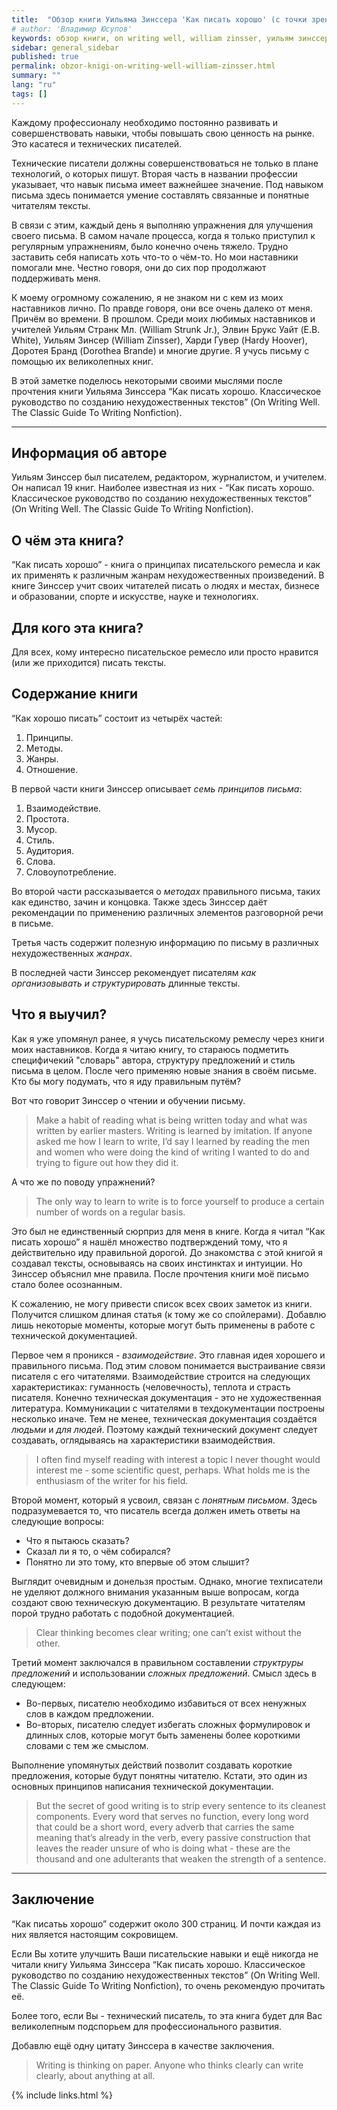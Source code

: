 ```yaml
---
title:  "Обзор книги Уильяма Зинссера 'Как писать хорошо' (с точки зрения техписателя)"
# author: 'Владимир Юсупов'
keywords: обзор книги, on writing well, william zinsser, уильям зинссер, как писать хорошо, отзыв на книгу, технический писатель
sidebar: general_sidebar
published: true
permalink: obzor-knigi-on-writing-well-william-zinsser.html
summary: ""
lang: "ru"
tags: []
---
```


Каждому профессионалу необходимо постоянно развивать и совершенствовать навыки, чтобы повышать свою ценность на рынке. Это касатеся и технических писателей. 

Технические писатели должны совершенствоваться не только в плане технологий, о которых пишут. Вторая часть в названии профессии указывает, что навык письма имеет важнейшее значение. Под навыком письма здесь понимается умение составлять связанные и понятные читателям тексты.

В связи с этим, каждый день я выполняю упражнения для улучшения своего письма. В самом начале процесса, когда я только приступил к регулярным упражнениям, было конечно очень тяжело. Трудно заставить себя написать хоть что-то о чём-то. Но мои наставники помогали мне. Честно говоря, они до сих пор продолжают поддерживать меня. 

К моему огромному сожалению, я не знаком ни с кем из моих наставников лично. По правде говоря, они все очень далеко от меня. Причём во времени. В прошлом. Среди моих любимых наставников и учителей Уильям Странк Мл. (William Strunk Jr.), Элвин Брукс Уайт (E.B. White), Уильям Зинсер (William Zinsser), Харди Гувер (Hardy Hoover), Доротея Бранд (Dorothea Brande) и многие другие. Я учусь письму с помощью их великолепных книг. 

В этой заметке поделюсь некоторыми своими мыслями после прочтения книги Уильяма Зинссера “Как писать хорошо. Классическое руководство по созданию нехудожественных текстов” (On Writing Well. The Classic Guide To Writing Nonfiction). 

***

## Информация об авторе

Уильям Зинссер был писателем, редактором, журналистом, и учителем. Он написал 19 книг. Наиболее известная из них - “Как писать хорошо. Классическое руководство по созданию нехудожественных текстов” (On Writing Well. The Classic Guide To Writing Nonfiction). 

## О чём эта книга?

“Как писать хорошо” - книга о принципах писательского ремесла и как их применять к различным жанрам нехудожественных произведений. В книге Зинссер учит своих читателей писать о людях и местах, бизнесе и образовании, спорте и искусстве, науке и технологиях. 

## Для кого эта книга?

Для всех, кому интересно писательское ремесло или просто нравится (или же приходится) писать тексты.

## Содержание книги

“Как хорошо писать” состоит из четырёх частей: 

1. Принципы.
2. Методы.
3. Жанры.
4. Отношение. 

В первой части книги Зинссер описывает *семь принципов письма*:

1. Взаимодействие.
2. Простота.
3. Мусор.
4. Стиль. 
5. Аудитория.
6. Слова. 
7. Словоупотребление.

Во второй части рассказывается о *методах* правильного письма, таких как единство, зачин и концовка. Также здесь Зинссер даёт рекомендации по применению различных элементов разговорной речи в письме.

Третья часть содержит полезную информацию по письму в различных нехудожественных *жанрах*.

В последней части Зинссер рекомендует писателям *как организовывать и структурировать* длинные тексты. 

## Что я выучил?

Как я уже упомянул ранее, я учусь писательскому ремеслу через книги моих наставников. Когда я читаю книгу, то стараюсь подметить специфичекий "словарь" автора, структуру предложений и стиль письма в целом. После чего применяю новые знания в своём письме. Кто бы могу подумать, что я иду правильным путём? 

Вот что говорит Зинссер о чтении и обучении письму.

> Make a habit of reading what is being written today and what was written by earlier masters. Writing is learned by imitation. If anyone asked me how I learn to write, I’d say I learned by reading the men and women who were doing the kind of writing I wanted to do and trying to figure out how they did it.

А что же по поводу упражнений? 

> The only way to learn to write is to force yourself to produce a certain number of words on a regular basis.

Это был не единственный сюрприз для меня в книге. Когда я читал “Как писать хорошо” я нашёл множество подтверждений тому, что я действительно иду правильной дорогой. До знакомства с этой книгой я создавал тексты, основываясь на своих инстинктах и интуиции. Но Зинссер объяснил мне правила. После прочтения книги моё письмо стало более осознанным. 

К сожалению, не могу привести список всех своих заметок из книги. Получится слишком длиная статья (к тому же со спойлерами). Добавлю лишь некоторые моменты, которые могут быть применены в работе с технической документацией.

Первое чем я проникся - *взаимодействие*. Это главная идея хорошего и правильного письма. Под этим словом понимается выстраивание связи писателя с его читателями. Взаимодействие строится на следующих характеристиках: гуманность (человечность), теплота и страсть писателя. Конечно техническая документация - это не художественная литература. Коммуникации с читателями в техдокументации построены несколько иначе. Тем не менее, техническая документация создаётся *людьми* и *для людей*. Поэтому каждый технический документ следует создавать, оглядываясь на характеристики взаимодействия.

> I often find myself reading with interest a topic I never thought would interest me - some scientific quest, perhaps. What holds me is the enthusiasm of the writer for his field. 

Второй момент, который я усвоил, связан с *понятным письмом*. Здесь подразумевается то, что писатель всегда должен иметь ответы на следующие вопросы: 

- Что я пытаюсь сказать? 
- Сказал ли я то, о чём собирался? 
- Понятно ли это тому, кто впервые об этом слышит? 

Выглядит очевидным и донельзя простым. Однако, многие техписатели не уделяют должного внимания указанным выше вопросам, когда создают свою техническую документацию. В результате читателям порой трудно работать с подобной документацией. 

> Clear thinking becomes clear writing; one can’t exist without the other.

Третий момент заключался в правильном составлении *структруры предложений* и использовании *сложных предложений*. Смысл здесь в следующем: 

- Во-первых, писателю необходимо избавиться от всех ненужных слов в каждом предложении. 
- Во-вторых, писателю следует избегать сложных формулировок и длинных слов, которые могут быть заменены более короткими словами с тем же смыслом. 

Выполнение упомянутых действий позволит создавать короткие предложения, которые будут понятны читателю. Кстати, это один из основных принципов написания технической документации.

> But the secret of good writing is to strip every sentence to its cleanest components. Every word that serves no function, every long word that could be a short word, every adverb that carries the same meaning that’s already in the verb, every passive construction that leaves the reader unsure of who is doing what - these are the thousand and one adulterants that weaken the strength of a sentence. 

***

## Заключение

“Как писатьь хорошо” содержит около 300 страниц. И почти каждая из них является настоящим сокровищем.

Если Вы хотите улучшить Ваши писательские навыки и ещё никогда не читали книгу Уильяма Зинссера “Как писать хорошо. Классическое руководство по созданию нехудожественных текстов” (On Writing Well. The Classic Guide To Writing Nonfiction), то очень рекомендую прочитать её. 

Более того, если Вы - технический писатель, то эта книга будет для Вас великолепным подспорьем для профессионального развития. 

Добавлю ещё одну цитату Зинссера в качестве заключения.

> Writing is thinking on paper. Anyone who thinks clearly can write clearly, about anything at all.

{% include links.html %}
